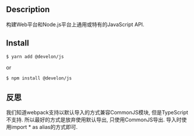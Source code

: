 ## Description

构建Web平台和Node.js平台上通用或特有的JavaScript API.

## Install

```
$ yarn add @develon/js
```
or
```
$ npm install @develon/js
```

## 反思

我们知道webpack支持以默认导入的方式兼容CommonJS模块, 但是TypeScript不支持.
所以最好的方式是放弃使用默认导出, 只使用CommonJS导出.
导入时使用import * as alias的方式即可.
